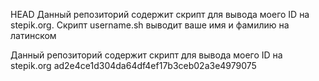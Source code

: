 HEAD
Данный репозиторий содержит скрипт для вывода моего ID на stepik.org.
Скрипт username.sh выводит ваше имя и фамилию на латинском

Данный репозиторий содержит скрипт для вывода моего ID на stepik.org
 ad2e4ce1d304da64df4ef17b3ceb02a3e4979075
